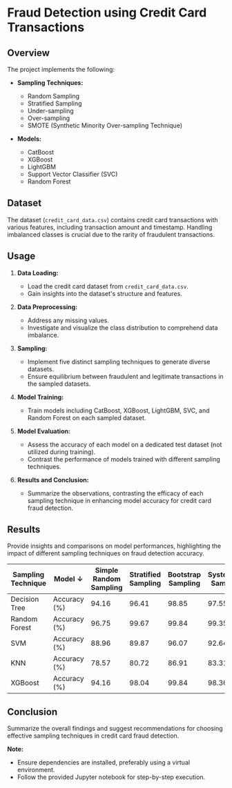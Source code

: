 # Fraud Detection using Credit Card Transactions

## Overview

The project implements the following:

- **Sampling Techniques:**
  - Random Sampling
  - Stratified Sampling
  - Under-sampling
  - Over-sampling
  - SMOTE (Synthetic Minority Over-sampling Technique)

- **Models:**
  - CatBoost
  - XGBoost
  - LightGBM
  - Support Vector Classifier (SVC)
  - Random Forest

## Dataset

The dataset (`credit_card_data.csv`) contains credit card transactions with various features, including transaction amount and timestamp. Handling imbalanced classes is crucial due to the rarity of fraudulent transactions.

## Usage

1. **Data Loading:**
   - Load the credit card dataset from `credit_card_data.csv`.
   - Gain insights into the dataset's structure and features.

2. **Data Preprocessing:**
   - Address any missing values.
   - Investigate and visualize the class distribution to comprehend data imbalance.

3. **Sampling:**
   - Implement five distinct sampling techniques to generate diverse datasets.
   - Ensure equilibrium between fraudulent and legitimate transactions in the sampled datasets.

4. **Model Training:**
   - Train models including CatBoost, XGBoost, LightGBM, SVC, and Random Forest on each sampled dataset.

5. **Model Evaluation:**
   - Assess the accuracy of each model on a dedicated test dataset (not utilized during training).
   - Contrast the performance of models trained with different sampling techniques.

6. **Results and Conclusion:**
   - Summarize the observations, contrasting the efficacy of each sampling technique in enhancing model accuracy for credit card fraud detection.

## Results

Provide insights and comparisons on model performances, highlighting the impact of different sampling techniques on fraud detection accuracy.

| Sampling Technique | Model ↓            | Simple Random Sampling | Stratified Sampling | Bootstrap Sampling | Systematic Sampling | Cluster Sampling |
|--------------------|--------------------|------------------------|----------------------|--------------------|----------------------|-------------------|
| Decision Tree      | Accuracy (%)       | 94.16                  | 96.41                | 98.85              | 97.55                | 97.71             |
| Random Forest      | Accuracy (%)       | 96.75                  | 99.67                | 99.84              | 99.35                | 99.67             |
| SVM                | Accuracy (%)       | 88.96                  | 89.87                | 96.07              | 92.64                | 96.08             |
| KNN                | Accuracy (%)       | 78.57                  | 80.72                | 86.91              | 83.31                | 76.47             |
| XGBoost            | Accuracy (%)       | 94.16                  | 98.04                | 99.84              | 98.36                | 98.69             |


## Conclusion

Summarize the overall findings and suggest recommendations for choosing effective sampling techniques in credit card fraud detection.

**Note:**
- Ensure dependencies are installed, preferably using a virtual environment.
- Follow the provided Jupyter notebook for step-by-step execution.
